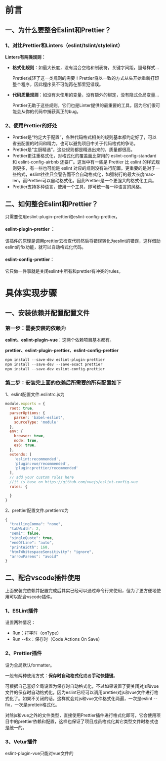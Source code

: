 # 前言

## 一、为什么要整合Eslint和Prettier？

### 1、对比Prettier和Linters（eslint/tslint/stylelint）

**Linters有两类规则：**

- **格式化规则**：如最大长度，没有混合空格和制表符，关键字间距，逗号样式...

  Prettier减轻了这一类规则的需要！Prettier将以一致的方式从头开始重新打印整个程序，因此程序员不可能再在那里犯错误。

- **代码质量规则**：如没有未使用的变量，没有额外的绑定，没有隐式全局变量...

  Prettier无助于这些规则。它们也是Linter提供的最重要的工具，因为它们很可能会从你的代码中捕获真正的bug。

### 2、使用Prettier的好处

- Prettier是“约定大于配置”，各种代码格式相关的规则基本都约定好了，可以省去配置的时间和精力，也可以避免项目中关于代码格式的争论。
- Prettier是“主厨精选”，这些规则都是精选出来的，质量都很高。
- Prettier更注重格式化，对格式化的覆盖面比常用的 eslint-config-standard 和 eslint-config-airbnb 还要广。这当中有一些是 Prettier 比 eslint 的样式规则更多，有一些也可能是 eslint 对应的规则没有进行配置。更重要的是对于一些格式，eslint往往只会警告而不会自动格式化，如强制行的最大长度max-len，而Prettier可以自动格式化。因此Prettier是一个更强大的格式化工具。
- Prettier支持多种语言，使用一个工具，即可统一每一种语言的风格。

## 二、如何整合Eslint和Prettier？

只需要使用eslint-plugin-prettier和eslint-config-prettier。

#### eslint-plugin-prettier ：

该插件的原理是调用prettier去检查代码然后将错误转化为eslint的错误，这样借助eslint的fix功能，就可以自动格式化代码。

#### eslint-config-prettier：

它只做一件事就是关闭eslint中所有和prettier有冲突的rules。



# 具体实现步骤

## 一、安装依赖并配置配置文件

### 第一步：需要安装的依赖为

**eslint、eslint-plugin-vue**：这两个依赖项目基本都有。

**prettier、eslint-plugin-prettier、eslint-config-prettier**

```javascript
npm install --save-dev eslint-plugin-prettier
npm install --save-dev --save-exact prettier
npm install --save-dev eslint-config-prettier
```

### 第二步：安装完上面的依赖后所需要的所有配置如下

1、eslint配置文件.eslintrc.js为

```javascript
module.exports = {
  root: true,
  parserOptions: {
    parser: 'babel-eslint',
    sourceType: 'module'
  },
  env: {
    browser: true,
    node: true,
    es6: true,
  },
  extends: [
    'eslint:recommended',
    'plugin:vue/recommended',
    'plugin:prettier/recommended'
  ],
  // add your custom rules here
  //it is base on https://github.com/vuejs/eslint-config-vue
  rules: {

  }
}
```

2、prettier配置文件.prettierrc为

```javascript
{
  "trailingComma": "none",
  "tabWidth": 2,
  "semi": false,
  "singleQuote": true,
  "endOfLine": "auto",
  "printWidth": 160,
  "htmlWhitespaceSensitivity": "ignore",
  "arrowParens": "avoid"
}
```

## 二、配合vscode插件使用

上面安装完依赖并配置完成后其实已经可以通过命令行来使用，但为了更方便地使用可以配合vscode插件。

### 1、ESLint插件

设置两种情况：

- Run：打字时（onType）
- Run --fix：保存时（Code Actions On Save）

### 2、Prettier插件

设为全局默认formatter。

一般有两种使用方式：**保存时自动格式化**或者**手动快捷键**。

可根据自己喜好全局设置为保存时自动格式化，不过如果设置了要关闭对js和vue文件的保存时自动格式化，因为eslint已经可以调用prettier对js和vue文件进行格式化了。如果不关闭的话，这样就会对js和vue文件格式化两遍，一次是eslint --fix，一次是pretteir格式化。

对除js和vue之外的文件类型，直接使用Prettier插件进行格式化即可，它会使用项目中的prettier依赖和配置，这样也保证了项目成员格式化其它类型文件时格式也是统一的。

### 3、Vetur插件

eslint-plugin-vue只能对vue文件的<template>和<script>块进行检查，不能检查<style>中的语法错误。

> This plugin allows us to check the `<template>` and `<script>` of `.vue` files with ESLint, as well as Vue code in `.js` files.

而eslint调用pretteir虽然可以检查<style>中的格式化错误，但不能检查语法错误。因此需要Vetur中的Validation: Style。

![image-20211105102133004](https://lyz-1300151611.cos.ap-guangzhou.myqcloud.com/images/2021/11/20211105102417.png)

如上图，Vetur中默认就是打开Validation: Style的，而借助eslint-plugin-vue已经可以检查<template>和<script>块，因此可以关闭Vetur对这两部分的检查。

### 下面附上相关的vscode配置：

打开方式：F1——搜settings——Open Settings (JSON)

```javascript
{
    /* 格式化相关 */
    "editor.defaultFormatter": "esbenp.prettier-vscode",
    "editor.formatOnSave": false,  // 根据自己喜好设置保存时是否自动格式化
    
    // 可以为特定文件类型设置特定的行为
    "[javascript]": {
        "editor.formatOnSave": false,
    },
    "[vue]": {
        "editor.formatOnSave": false
    },

    // vetur
    "vetur.validation.script": false,
    "vetur.validation.template": false,
    
    // eslint
    "editor.codeActionsOnSave": {
        "source.fixAll.eslint": true  // 保存时是否自动fix
    }
}
```

## 参考

- https://prettier.io/docs/en/comparison.html
- https://github.com/prettier/prettier-eslint/issues/101
- https://github.com/xtyi/blog/issues/2
- https://www.meteorlxy.cn/posts/2019/08/05/understand-and-use-prettier.html
- https://prettier.io/docs/en/integrating-with-linters.html


